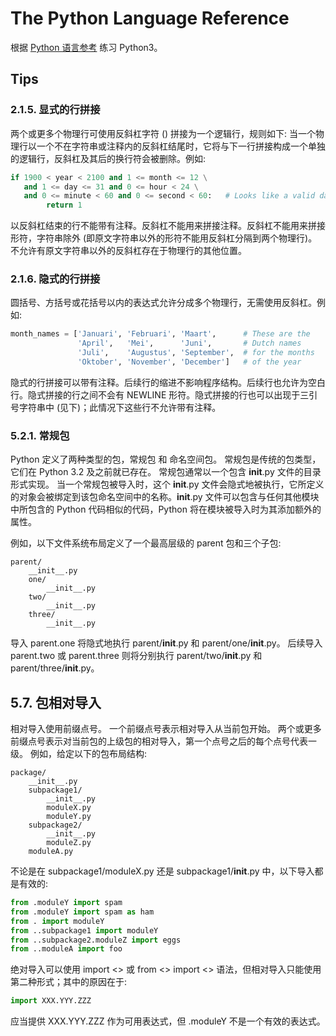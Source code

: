 # The Python Language Reference

根据 [Python 语言参考](https://docs.python.org/3/reference/index.html) 练习 Python3。

## Tips

### 2.1.5. 显式的行拼接

两个或更多个物理行可使用反斜杠字符 (\) 拼接为一个逻辑行，规则如下: 当一个物理行以一个不在字符串或注释内的反斜杠结尾时，它将与下一行拼接构成一个单独的逻辑行，反斜杠及其后的换行符会被删除。例如:

```python
if 1900 < year < 2100 and 1 <= month <= 12 \
   and 1 <= day <= 31 and 0 <= hour < 24 \
   and 0 <= minute < 60 and 0 <= second < 60:   # Looks like a valid date
        return 1
```

以反斜杠结束的行不能带有注释。反斜杠不能用来拼接注释。反斜杠不能用来拼接形符，字符串除外 (即原文字符串以外的形符不能用反斜杠分隔到两个物理行)。不允许有原文字符串以外的反斜杠存在于物理行的其他位置。

### 2.1.6. 隐式的行拼接

圆括号、方括号或花括号以内的表达式允许分成多个物理行，无需使用反斜杠。例如:

```python
month_names = ['Januari', 'Februari', 'Maart',      # These are the
               'April',   'Mei',      'Juni',       # Dutch names
               'Juli',    'Augustus', 'September',  # for the months
               'Oktober', 'November', 'December']   # of the year
```

隐式的行拼接可以带有注释。后续行的缩进不影响程序结构。后续行也允许为空白行。隐式拼接的行之间不会有 NEWLINE 形符。隐式拼接的行也可以出现于三引号字符串中 (见下)；此情况下这些行不允许带有注释。

### 5.2.1. 常规包

Python 定义了两种类型的包，常规包 和 命名空间包。 常规包是传统的包类型，它们在 Python 3.2 及之前就已存在。 常规包通常以一个包含 __init__.py 文件的目录形式实现。 当一个常规包被导入时，这个 __init__.py 文件会隐式地被执行，它所定义的对象会被绑定到该包命名空间中的名称。__init__.py 文件可以包含与任何其他模块中所包含的 Python 代码相似的代码，Python 将在模块被导入时为其添加额外的属性。

例如，以下文件系统布局定义了一个最高层级的 parent 包和三个子包:

```text
parent/
    __init__.py
    one/
        __init__.py
    two/
        __init__.py
    three/
        __init__.py
```

导入 parent.one 将隐式地执行 parent/__init__.py 和 parent/one/__init__.py。 后续导入 parent.two 或 parent.three 则将分别执行 parent/two/__init__.py 和 parent/three/__init__.py。

## 5.7. 包相对导入

相对导入使用前缀点号。 一个前缀点号表示相对导入从当前包开始。 两个或更多前缀点号表示对当前包的上级包的相对导入，第一个点号之后的每个点号代表一级。 例如，给定以下的包布局结构:

```text
package/
    __init__.py
    subpackage1/
        __init__.py
        moduleX.py
        moduleY.py
    subpackage2/
        __init__.py
        moduleZ.py
    moduleA.py
```

不论是在 subpackage1/moduleX.py 还是 subpackage1/__init__.py 中，以下导入都是有效的:

```python
from .moduleY import spam
from .moduleY import spam as ham
from . import moduleY
from ..subpackage1 import moduleY
from ..subpackage2.moduleZ import eggs
from ..moduleA import foo
```

绝对导入可以使用 import <> 或 from <> import <> 语法，但相对导入只能使用第二种形式；其中的原因在于:

```python
import XXX.YYY.ZZZ
```

应当提供 XXX.YYY.ZZZ 作为可用表达式，但 .moduleY 不是一个有效的表达式。



